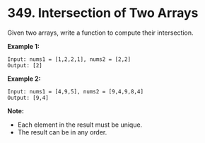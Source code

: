 # 349. Intersection of Two Arrays

Given two arrays, write a function to compute their intersection.

**Example 1:**

```()
Input: nums1 = [1,2,2,1], nums2 = [2,2]
Output: [2]
```

**Example 2:**

```()
Input: nums1 = [4,9,5], nums2 = [9,4,9,8,4]
Output: [9,4]
```

**Note:**

* Each element in the result must be unique.
* The result can be in any order.
